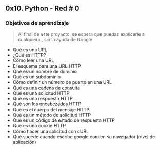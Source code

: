## 0x10. Python - Red # 0

### Objetivos de aprendizaje
> Al final de este proyecto, se espera que puedas explicarle a cualquiera , sin la ayuda de Google :

 - Qué es una URL
 - ¿Qué es HTTP?
 - Cómo leer una URL
 - El esquema para una URL HTTP
 - Qué es un nombre de dominio
 - Qué es un subdominio
 - Cómo definir un número de puerto en una URL
 - Qué es una cadena de consulta
 - Qué es una solicitud HTTP
 - Qué es una respuesta HTTP
 - Qué son los encabezados HTTP
 - Qué es el cuerpo del mensaje HTTP
 - Qué es un método de solicitud HTTP
 - Qué es un código de estado de respuesta HTTP
 - Qué es una cookie HTTP
 - Cómo hacer una solicitud con cURL
 - Qué sucede cuando escribe google.com en su navegador (nivel de aplicación)
